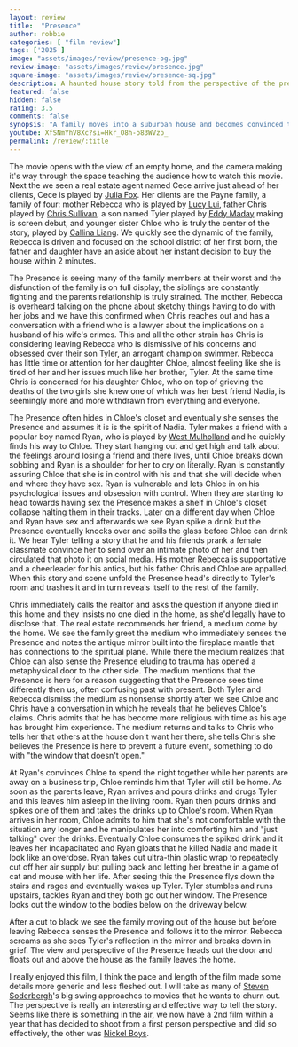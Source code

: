 ```yaml
---
layout: review
title:  "Presence"
author: robbie
categories: [ "film review"]
tags: ['2025']
image: "assets/images/review/presence-og.jpg"
review-image: "assets/images/review/presence.jpg"
square-image: "assets/images/review/presence-sq.jpg"
description: A haunted house story told from the perspective of the presence.
featured: false
hidden: false
rating: 3.5
comments: false
synopsis: "A family moves into a suburban house and becomes convinced they’re not alone."  
youtube: XfSNmYhV8Xc?si=Hkr_O8h-o83WVzp_
permalink: /review/:title
---
```

The movie opens with the view of an empty home, and the camera making it's way through the space teaching the audience how to watch this movie.  Next the we seen a real estate agent named Cece arrive just ahead of her clients, Cece is played by [Julia Fox](https://www.imdb.com/name/nm9681752/).  Her clients are the Payne family, a family of four: mother Rebecca who is played by [Lucy Lui](https://www.imdb.com/name/nm0005154/), father Chris played by [Chris Sullivan](https://www.imdb.com/name/nm2884388/), a son named Tyler played by [Eddy Maday](https://www.imdb.com/name/nm15208746/) making is screen debut, and younger sister Chloe who is truly the center of the story, played by [Callina Liang](https://www.imdb.com/name/nm13153010/). We quickly see the dynamic of the family, Rebecca is driven and focused on the school district of her first born, the father and daughter have an aside about her instant decision to buy the house within 2 minutes. 

The Presence is seeing many of the family members at their worst and the disfunction of the family is on full display, the siblings are constantly fighting and the parents relationship is truly strained. The mother, Rebecca is overheard talking on the phone about sketchy things having to do with her jobs and we have this confirmed when Chris reaches out and has a conversation with a friend who is a lawyer about the implications on a husband of his wife's crimes. This and all the other strain has Chris is considering leaving Rebecca who is dismissive of his concerns and  obsessed over their son Tyler, an arrogant champion swimmer.  Rebecca has little time or attention for her daughter Chloe, almost feeling like she is tired of her and her issues much like her brother, Tyler. At the same time Chris is concerned for his daughter Chloe, who on top of grieving the deaths of the two girls she knew one of which was her best friend Nadia, is seemingly more and more withdrawn from everything and everyone.

The Presence often hides in Chloe's closet and eventually she senses the Presence and assumes it is is the spirit of Nadia. Tyler makes a friend with a popular boy named Ryan, who is played by [West Mulholland](https://www.imdb.com/name/nm8810742/) and he quickly finds his way to Chloe. They start hanging out and get high and talk about the feelings around losing a friend and there lives, until Chloe breaks down sobbing and Ryan is a shoulder for her to cry on literally. Ryan is constantly assuring Chloe that she is in control with his and that she will decide when and where they have sex. Ryan is vulnerable and lets Chloe in on his psychological issues and obsession with control. When they are starting to head towards having sex the Presence makes a shelf in Chloe's closet collapse halting them in their tracks. Later on a different day when Chloe and Ryan have sex and afterwards we see Ryan spike a drink but the Presence eventually knocks over and spills the glass before Chloe can drink it. We hear Tyler telling a story that he and his friends prank a female classmate convince her to send over an intimate photo of her and then circulated that photo it on social media. His mother Rebecca is supportative and a cheerleader for his antics, but his father Chris and Chloe are appalled. When this story and scene unfold the Presence head's directly to Tyler's room and trashes it and in turn reveals itself to the rest of the family.

Chris immediately calls the realtor and asks the question if anyone died in this home and they  insists no one died in the home, as she'd legally have to disclose that.  The real estate  recommends her friend, a medium come by the home. We see the family greet the medium who immediately senses the Presence and notes the antique mirror built into the fireplace mantle that has connections to the spiritual plane. While there the medium realizes that Chloe can also sense the Presence eluding to trauma has opened a metaphysical door to the other side. The medium mentions that the Presence is here for a reason suggesting that the Presence sees time differently then us, often confusing past with present. Both Tyler and Rebecca dismiss the medium as nonsense shortly after we see Chloe and Chris have a conversation in which he reveals that he believes Chloe's claims.  Chris admits that he has become more religious with time as his age has brought him experience. The medium returns and talks to Chris who tells her that others at the house don't want her there, she tells Chris she believes the Presence is here to prevent a future event, something to do with "the window that doesn't open."

At Ryan's convinces Chloe to spend the night together while her parents are away on a business trip, Chloe reminds him that Tyler will still be home. As soon as the parents leave, Ryan arrives and pours drinks and drugs Tyler and this leaves him asleep in the living room.  Ryan then pours drinks and spikes one of them and takes the drinks up to Chloe's room. When Ryan arrives in her room, Chloe admits to him that she's not comfortable with the situation any longer and he manipulates her into comforting him and "just talking" over the drinks. Eventually Chloe consumes the spiked drink and it leaves her incapacitated and Ryan gloats that he killed Nadia and made it look like an overdose. Ryan takes out ultra-thin plastic wrap to repeatedly cut off her air supply but pulling back and letting her breathe in a game of cat and mouse with her life. After seeing this the Presence flys down the stairs and rages and eventually wakes up Tyler.  Tyler stumbles and runs upstairs, tackles Ryan and they both go out her window. The Presence looks out the window to the bodies below on the driveway below.

After a cut to black we see the family moving out of the house but before leaving Rebecca senses the Presence and follows it to the mirror.  Rebecca screams as she sees Tyler's reflection in the mirror and breaks down in grief. The view and perspective of the Presence heads out the door and floats out and above the house as the family leaves the home.

I really enjoyed this film, I think the pace and length of the film made some details more generic and less fleshed out.  I will take as many of [Steven Soderbergh](https://www.imdb.com/name/nm0001752/)'s big swing approaches to movies that he wants to churn out.  The perspective is really an interesting and effective way to tell the story. Seems like there is something in the air, we now have a 2nd film within a year that has decided to shoot from a first person perspective and did so effectively, the other was [Nickel Boys](https://www.imdb.com/name/nm0001752/).